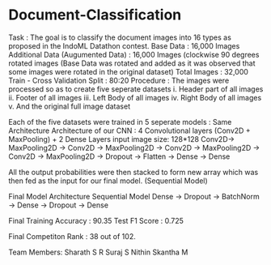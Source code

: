 # Document-Classification
Task : The goal is to classify the document images into 16 types as proposed in the IndoML Datathon contest.
Base Data : 16,000 Images
Additional Data (Augumented Data)  : 16,000 Images (clockwise 90 degrees rotated images (Base Data was rotated and added as it was observed that some images were rotated in the original dataset)
Total Images : 32,000
Train - Cross Validation Split : 80:20
Procedure : 
The images were processed so as to create five seperate datasets
i. Header part of all images
ii. Footer of all images
iii. Left Body of all images
iv. Right Body of all images
v. And the original full image dataset

Each of the five datasets were trained in 5 seperate models :  Same Architecture 
Architecture of our CNN :
4 Convolutional layers (Conv2D + MaxPooling) + 2 Dense Layers 
input image size: 128*128
Conv2D-> MaxPooling2D -> Conv2D -> MaxPooling2D -> Conv2D -> MaxPooling2D -> Conv2D -> MaxPooling2D -> Dropout -> Flatten -> Dense -> Dense

All the output probabilities were then stacked to form new array which was then fed as the input for our final model. (Sequential Model)

Final Model Architecture 
Sequential Model
Dense -> Dropout -> BatchNorm -> Dense -> Dropout -> Dense

Final Training Accuracy : 90.35
Test F1 Score : 0.725

Final Competiton Rank : 38 out of 102.

Team Members:
Sharath S R
Suraj S 
Nithin Skantha M 


